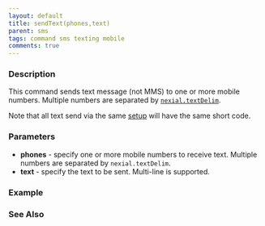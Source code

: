 ```yaml
---
layout: default
title: sendText(phones,text)
parent: sms
tags: command sms texting mobile
comments: true
---
```



### Description
This command sends text message (not MMS) to one or more mobile numbers. Multiple numbers are separated by 
[`nexial.textDelim`](../../systemvars/index#nexial.textDelim).

Note that all text send via the same [setup](index#one-time-setup) will have the same short code.


### Parameters
- **phones** - specify one or more mobile numbers to receive text.  Multiple numbers are separated by `nexial.textDelim`.
- **text** - specify the text to be sent.  Multi-line is supported.


### Example


### See Also


